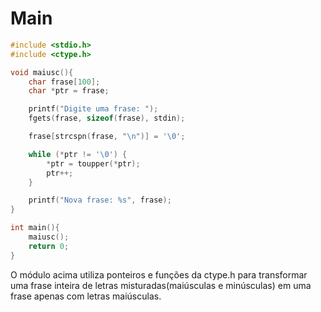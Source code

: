 # Main

```C
#include <stdio.h>
#include <ctype.h>

void maiusc(){
    char frase[100];
    char *ptr = frase;

    printf("Digite uma frase: ");
    fgets(frase, sizeof(frase), stdin);

    frase[strcspn(frase, "\n")] = '\0';

    while (*ptr != '\0') {
        *ptr = toupper(*ptr);
        ptr++;
    }

    printf("Nova frase: %s", frase);
}

int main(){
    maiusc();
    return 0;
}
```
O módulo acima utiliza ponteiros e funções da ctype.h para transformar uma frase inteira de letras misturadas(maiúsculas e minúsculas) em uma frase apenas com letras maiúsculas.
